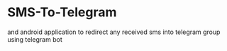 # SMS-To-Telegram
and android application to redirect any received sms into telegram group using telegram bot

